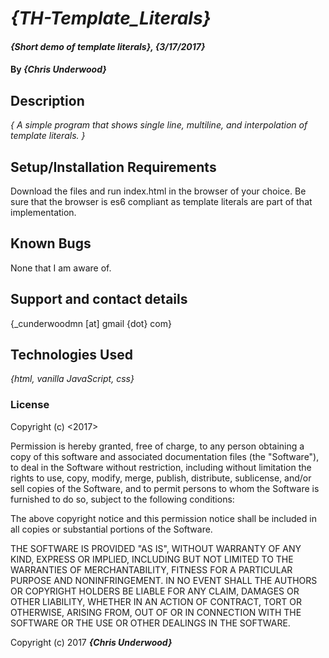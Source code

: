 # _{TH-Template_Literals}_

#### _{Short demo of template literals}, {3/17/2017}_

#### By _**{Chris Underwood}**_

## Description

_{ A simple program that shows single line, multiline, and interpolation of template literals. }_

## Setup/Installation Requirements

Download the files and run index.html in the browser of your choice. Be sure that the browser is es6 compliant as template literals are part of that implementation.

## Known Bugs

None that I am aware of.

## Support and contact details

{_cunderwoodmn [at] gmail {dot} com}

## Technologies Used

_{html, vanilla JavaScript, css}_

### License

Copyright (c) <2017> <Chris Underwood>

Permission is hereby granted, free of charge, to any person obtaining a copy of this software and associated documentation files (the "Software"), to deal in the Software without restriction, including without limitation the rights to use, copy, modify, merge, publish, distribute, sublicense, and/or sell copies of the Software, and to permit persons to whom the Software is furnished to do so, subject to the following conditions:

The above copyright notice and this permission notice shall be included in all copies or substantial portions of the Software.

THE SOFTWARE IS PROVIDED "AS IS", WITHOUT WARRANTY OF ANY KIND, EXPRESS OR IMPLIED, INCLUDING BUT NOT LIMITED TO THE WARRANTIES OF MERCHANTABILITY, FITNESS FOR A PARTICULAR PURPOSE AND NONINFRINGEMENT. IN NO EVENT SHALL THE AUTHORS OR COPYRIGHT HOLDERS BE LIABLE FOR ANY CLAIM, DAMAGES OR OTHER LIABILITY, WHETHER IN AN ACTION OF CONTRACT, TORT OR OTHERWISE, ARISING FROM, OUT OF OR IN CONNECTION WITH THE SOFTWARE OR THE USE OR OTHER DEALINGS IN THE SOFTWARE.

Copyright (c) 2017 **_{Chris Underwood}_**
